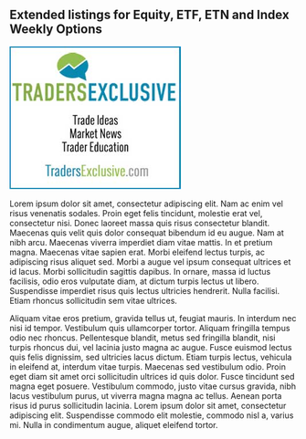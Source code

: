 ## Extended listings for Equity, ETF, ETN and Index Weekly Options

<div class="float-right advert hideonmobile">
  <img src="/ui/assets/images/placeholders/advert-1.jpg">
</div>

Lorem ipsum dolor sit amet, consectetur adipiscing elit. Nam ac enim vel risus venenatis sodales. Proin eget felis tincidunt, molestie erat vel, consectetur nisi. Donec laoreet massa quis risus consectetur blandit. Maecenas quis velit quis dolor consequat bibendum id eu augue. Nam at nibh arcu. Maecenas viverra imperdiet diam vitae mattis. In et pretium magna. Maecenas vitae sapien erat. Morbi eleifend lectus turpis, ac adipiscing risus aliquet sed. Morbi a augue vel ipsum consequat ultrices et id lacus. Morbi sollicitudin sagittis dapibus. In ornare, massa id luctus facilisis, odio eros vulputate diam, at dictum turpis lectus ut libero. Suspendisse imperdiet risus quis lectus ultricies hendrerit. Nulla facilisi. Etiam rhoncus sollicitudin sem vitae ultrices.

Aliquam vitae eros pretium, gravida tellus ut, feugiat mauris. In interdum nec nisi id tempor. Vestibulum quis ullamcorper tortor. Aliquam fringilla tempus odio nec rhoncus. Pellentesque blandit, metus sed fringilla blandit, nisi turpis rhoncus dui, vel lacinia justo magna ac augue. Fusce euismod lectus quis felis dignissim, sed ultricies lacus dictum. Etiam turpis lectus, vehicula in eleifend at, interdum vitae turpis. Maecenas sed vestibulum odio. Proin eget diam sit amet orci sollicitudin ultrices id quis dolor. Fusce tincidunt sed magna eget posuere. Vestibulum commodo, justo vitae cursus gravida, nibh lacus vestibulum purus, ut viverra magna magna ac tellus. Aenean porta risus id purus sollicitudin lacinia. Lorem ipsum dolor sit amet, consectetur adipiscing elit. Suspendisse commodo elit molestie, commodo nisl a, varius mi. Nulla in condimentum augue, aliquet eleifend tortor.